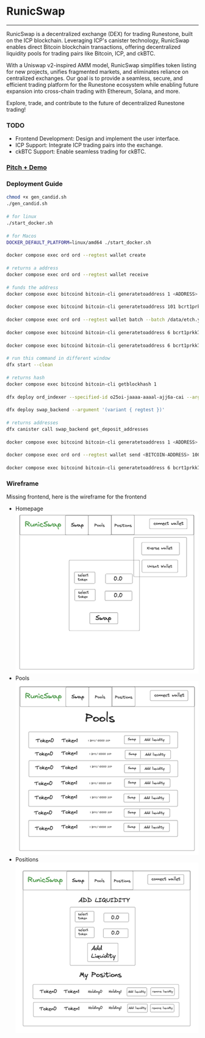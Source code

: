 # RunicSwap

<hr>

RunicSwap is a decentralized exchange (DEX) for trading Runestone, built on the ICP blockchain. Leveraging ICP's canister technology, RunicSwap enables direct Bitcoin blockchain transactions, offering decentralized liquidity pools for trading pairs like Bitcoin, ICP, and ckBTC.

With a Uniswap v2-inspired AMM model, RunicSwap simplifies token listing for new projects, unifies fragmented markets, and eliminates reliance on centralized exchanges. Our goal is to provide a seamless, secure, and efficient trading platform for the Runestone ecosystem while enabling future expansion into cross-chain trading with Ethereum, Solana, and more.

Explore, trade, and contribute to the future of decentralized Runestone trading!

### TODO

- Frontend Development: Design and implement the user interface.
- ICP Support: Integrate ICP trading pairs into the exchange.
- ckBTC Support: Enable seamless trading for ckBTC.

### [Pitch + Demo](https://youtu.be/gpu5gsdt7sA)

### Deployment Guide

```bash
chmod +x gen_candid.sh
./gen_candid.sh

# for linux
./start_docker.sh

# for Macos
DOCKER_DEFAULT_PLATFORM=linux/amd64 ./start_docker.sh

docker compose exec ord ord --regtest wallet create

# returns a address
docker compose exec ord ord --regtest wallet receive

# funds the address
docker compose exec bitcoind bitcoin-cli generatetoaddress 1 <ADDRESS>

docker compose exec bitcoind bitcoin-cli generatetoaddress 101 bcrt1prkk7t5x47shuz3m6t5k6kul7jd0xgek3aasgcvl043w9wlvny0uq48w395

docker compose exec ord ord --regtest wallet batch --batch /data/etch.yaml --fee-rate 1

docker compose exec bitcoind bitcoin-cli generatetoaddress 6 bcrt1prkk7t5x47shuz3m6t5k6kul7jd0xgek3aasgcvl043w9wlvny0uq48w395

docker compose exec bitcoind bitcoin-cli generatetoaddress 6 bcrt1prkk7t5x47shuz3m6t5k6kul7jd0xgek3aasgcvl043w9wlvny0uq48w395

# run this command in different window
dfx start --clean

# returns hash
docker compose exec bitcoind bitcoin-cli getblockhash 1

dfx deploy ord_indexer --specified-id o25oi-jaaaa-aaaal-ajj6a-cai --argument '("http://[::1]:3000", "<HASH>")'

dfx deploy swap_backend --argument '(variant { regtest })'

# returns addresses
dfx canister call swap_backend get_deposit_addresses

docker compose exec bitcoind bitcoin-cli generatetoaddress 1 <ADDRESS>

docker compose exec ord ord --regtest wallet send <BITCOIN-ADDRESS> 100000:THESE•WILL•BE•WORTHLESS --fee-rate 1

docker compose exec bitcoind bitcoin-cli generatetoaddress 6 bcrt1prkk7t5x47shuz3m6t5k6kul7jd0xgek3aasgcvl043w9wlvny0uq48w395
```

### Wireframe

Missing frontend, here is the wireframe for the frontend

- Homepage
  ![Homepage](/docs/swap_page.png)
- Pools
  ![pool](/docs/pools.png)
- Positions
  ![position](/docs/position.png)
